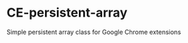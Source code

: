 CE-persistent-array
===================

Simple persistent array class for Google Chrome extensions
